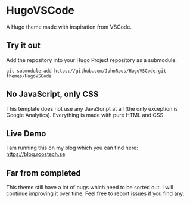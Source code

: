 # HugoVSCode

A Hugo theme made with inspiration from VSCode.

## Try it out

Add the repository into your Hugo Project repository as a submodule.

```git
git submodule add https://github.com/JohnRoos/HugoVSCode.git themes/HugoVSCode
```

## No JavaScript, only CSS

This template does not use any JavaScript at all (the only exception is Google Analytics). Everything is made with pure HTML and CSS.

## Live Demo

I am running this on my blog which you can find here: https://blog.roostech.se

## Far from completed

This theme still have a lot of bugs which need to be sorted out. I will continue improving it over time. Feel free to report issues if you find any.

